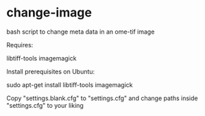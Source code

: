 change-image
============

bash script to change meta data in an ome-tif image

Requires:

libtiff-tools
imagemagick

Install prerequisites on Ubuntu:

sudo apt-get install libtiff-tools imagemagick

Copy "settings.blank.cfg" to "settings.cfg" and change paths inside "settings.cfg" to your liking
